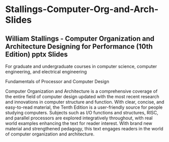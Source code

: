 # Stallings-Computer-Org-and-Arch-Slides
## William Stallings - Computer Organization and Architecture Designing for Performance (10th Edition) pptx Slides

For graduate and undergraduate courses in computer science, computer engineering, and electrical engineering

 

Fundamentals of Processor and Computer Design

Computer Organization and Architecture is a comprehensive coverage of the entire field of computer design updated with the most recent research and innovations in computer structure and function. With clear, concise, and easy-to-read material, the Tenth Edition is a user-friendly source for people studying computers. Subjects such as I/O functions and structures, RISC, and parallel processors are explored integratively throughout, with real world examples enhancing the text for reader interest. With brand new material and strengthened pedagogy, this text engages readers in the world of computer organization and architecture.
